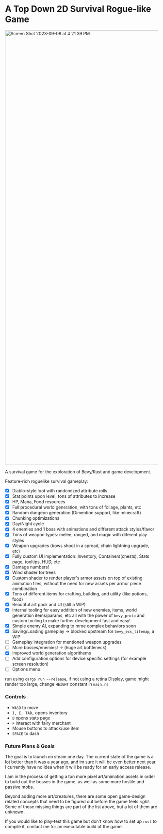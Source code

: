 # A Top Down 2D Survival Rogue-like Game

<img width="1425" alt="Screen Shot 2023-09-08 at 4 21 39 PM" src="https://github.com/RaminKav/BevySurvivalGame/assets/5355774/c692e56a-00e9-4bbe-9802-c18946e8544c">

A survival game for the exploration of Bevy/Rust and game development.

Feature-rich roguelike survival gameplay:

- [x] Diablo-style loot with randomized attribute rolls
- [x] Stat points upon level, tons of attributes to increase
- [x] HP, Mana, Food resources
- [x] Full procedural world generation, with tons of foliage, plants, etc
- [x] Random dungeon generation (Dimention support, like minecraft)
- [x] Chunking optimizations
- [x] Day/Night cycle
- [x] 4 enemies and 1 boss with animations and different attack styles/flavor
- [x] Tons of weapon types: melee, ranged, and magic with diferent play styles
- [x] Weapon upgrades (bows shoot in a spread, chain lightning upgrade, etc)
- [x] Fully custom UI implementation: Inventory, Containers(chests), Stats page, tooltips, HUD, etc
- [x] Damage numbers!
- [x] Wind shader for trees
- [x] Custom shader to render player's armor assets on top of existing animation files, without the need for new assets per armor piece combination
- [x] Tons of different items for crafting, building, and utility (like potions, food)
- [x] Beautiful art pack and UI (still a WIP)
- [x] Internal tooling for easy addition of new enemies, items, world generation items/params, etc all with the power of `bevy_proto` and custom tooling to make further development fast and easy!
- [x] Simple enemy AI, expanding to mroe complex behaviors soon
- [x] Saving/Loading gameplay -> blocked upstream for `bevy_ecs_tilemap`, a WIP
- [ ] Gameplay integration for mentioned weapon upgrades
- [ ] More bosses/enemies! -> (huge art bottleneck)
- [x] Improved world generation algorithems
- [ ] Add configuration options for device specific settings (for example screen resolution)
- [ ] Options menu

run using `cargo run --release`, if not using a retina Display, game might render too large, change `HEIGHT` constant in `main.rs`

### Controls

- `WASD` to move
- `I, E, TAB,` opens inventory
- `B` opens stats page
- `F` interact with fairy merchant
- Mouse buttons to attack/use item
- `SPACE` to dash

### Future Plans & Goals

The goal is to launch on steam one day. The current state of the game is a lot better than it was a year ago, and im sure it will be even better next year. I currently have no idea when it will be ready for an early access release.

I am in the process of getting a ton more pixel art/animation assets in order to build out the bosses in the game, as well as some more hostile and passive mobs.

Beyond adding more art/creatures, there are some open game-design related concepts that need to be figured out before the game feels _right_. Some of those missing things are part of the list above, but a lot of them are unknown.

If you would like to play-test this game but don't know how to set up `rust` to compile it, contact me for an executable build of the game.
